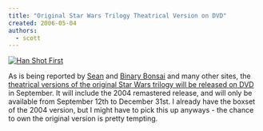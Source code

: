 ```yaml
---
title: "Original Star Wars Trilogy Theatrical Version on DVD"
created: 2006-05-04
authors:
  - scott
---
```


[![Han Shot First](/images/20060503_1_bg.jpg)](http://www.starwars.com/episode-iv/release/video/news20060503.html)

As is being reported by [Sean](http://nyarlo.net/2006/05/f-bomb/) and [Binary Bonsai](http://binarybonsai.com/archives/2006/05/04/star-wars-theatrical-release-on-dvd/) and many other sites, the [theatrical versions of the original Star Wars trilogy will be released on DVD](http://www.starwars.com/episode-iv/release/video/news20060503.html) in September. It will include the 2004 remastered release, and will only be available from September 12th to December 31st. I already have the boxset of the 2004 version, but I might have to pick this up anyways - the chance to own the original version is pretty tempting.
